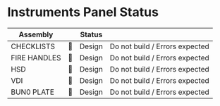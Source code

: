 # Instruments Panel Status

| Assembly     |                 | Status |                                |
| ------------ | :-------------: | ------ | ------------------------------ |
| CHECKLISTS   | :no_entry_sign: | Design | Do not build / Errors expected |
| FIRE HANDLES | :no_entry_sign: | Design | Do not build / Errors expected |
| HSD          | :no_entry_sign: | Design | Do not build / Errors expected |
| VDI          | :no_entry_sign: | Design | Do not build / Errors expected |
| BUN0 PLATE   | :no_entry_sign: | Design | Do not build / Errors expected |
